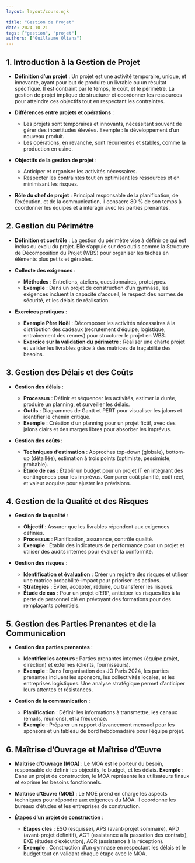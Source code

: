 ```yaml
---
layout: layout/cours.njk

title: "Gestion de Projet"
date: 2024-10-21
tags: ["gestion", "projet"]
authors: ["Guillaume Oliana"]
---
```


## 1. Introduction à la Gestion de Projet
- **Définition d’un projet** :
  Un projet est une activité temporaire, unique, et innovante, ayant pour but de produire un livrable ou un résultat spécifique.
  Il est contraint par le temps, le coût, et le périmètre.
  La gestion de projet implique de structurer et coordonner les ressources pour atteindre ces objectifs tout en respectant les contraintes.

- **Différences entre projets et opérations** :
  - Les projets sont temporaires et innovants, nécessitant souvent de gérer des incertitudes élevées.
    Exemple : le développement d’un nouveau produit.
  - Les opérations, en revanche, sont récurrentes et stables, comme la production en usine.

- **Objectifs de la gestion de projet** :
  - Anticiper et organiser les activités nécessaires.
  - Respecter les contraintes tout en optimisant les ressources et en minimisant les risques.

- **Rôle du chef de projet** :
  Principal responsable de la planification, de l’exécution, et de la communication, il consacre 80 % de son temps à coordonner les équipes et à interagir avec les parties prenantes.

## 2. Gestion du Périmètre
- **Définition et contrôle** :
  La gestion du périmètre vise à définir ce qui est inclus ou exclu du projet.
  Elle s’appuie sur des outils comme la Structure de Décomposition du Projet (WBS) pour organiser les tâches en éléments plus petits et gérables.

- **Collecte des exigences** :
  - **Méthodes** : Entretiens, ateliers, questionnaires, prototypes.
  - **Exemple** : Dans un projet de construction d’un gymnase, les exigences incluent la capacité d’accueil, le respect des normes de sécurité, et les délais de réalisation.

- **Exercices pratiques** :
  - **Exemple Père Noël** :
    Décomposer les activités nécessaires à la distribution des cadeaux (recrutement d’équipe, logistique, entraînement des rennes) pour structurer le projet en WBS.
  - **Exercice sur la validation du périmètre** :
    Réaliser une charte projet et valider les livrables grâce à des matrices de traçabilité des besoins.

## 3. Gestion des Délais et des Coûts
- **Gestion des délais** :
  - **Processus** : Définir et séquencer les activités, estimer la durée, produire un planning, et surveiller les délais.
  - **Outils** : Diagrammes de Gantt et PERT pour visualiser les jalons et identifier le chemin critique.
  - **Exemple** : Création d’un planning pour un projet fictif, avec des jalons clairs et des marges libres pour absorber les imprévus.

- **Gestion des coûts** :
  - **Techniques d’estimation** : Approches top-down (globale), bottom-up (détaillée), estimation à trois points (optimiste, pessimiste, probable).
  - **Étude de cas** :
    Établir un budget pour un projet IT en intégrant des contingences pour les imprévus. Comparer coût planifié, coût réel, et valeur acquise pour ajuster les prévisions.

## 4. Gestion de la Qualité et des Risques
- **Gestion de la qualité** :
  - **Objectif** : Assurer que les livrables répondent aux exigences définies.
  - **Processus** : Planification, assurance, contrôle qualité.
  - **Exemple** : Établir des indicateurs de performance pour un projet et utiliser des audits internes pour évaluer la conformité.

- **Gestion des risques** :
  - **Identification et évaluation** : Créer un registre des risques et utiliser une matrice probabilité-impact pour prioriser les actions.
  - **Stratégies** : Éviter, accepter, réduire, ou transférer les risques.
  - **Étude de cas** :
    Pour un projet d’ERP, anticiper les risques liés à la perte de personnel clé en prévoyant des formations pour des remplaçants potentiels.

## 5. Gestion des Parties Prenantes et de la Communication
- **Gestion des parties prenantes** :
  - **Identifier les acteurs** : Parties prenantes internes (équipe projet, direction) et externes (clients, fournisseurs).
  - **Exemple** :
    Dans l’organisation des JO Paris 2024, les parties prenantes incluent les sponsors, les collectivités locales, et les entreprises logistiques.
    Une analyse stratégique permet d’anticiper leurs attentes et résistances.

- **Gestion de la communication** :
  - **Planification** : Définir les informations à transmettre, les canaux (emails, réunions), et la fréquence.
  - **Exemple** : Préparer un rapport d’avancement mensuel pour les sponsors et un tableau de bord hebdomadaire pour l’équipe projet.


## 6. Maîtrise d’Ouvrage et Maîtrise d’Œuvre
- **Maîtrise d’Ouvrage (MOA)** :
  Le MOA est le porteur du besoin, responsable de définir les objectifs, le budget, et les délais.
  **Exemple** : Dans un projet de construction, le MOA représente les utilisateurs finaux et exprime les besoins fonctionnels.

- **Maîtrise d’Œuvre (MOE)** :
  Le MOE prend en charge les aspects techniques pour répondre aux exigences du MOA.
  Il coordonne les bureaux d’études et les entreprises de construction.

- **Étapes d’un projet de construction** :
  - **Étapes clés** : ESQ (esquisse), APS (avant-projet sommaire), APD (avant-projet définitif), ACT (assistance à la passation des contrats), EXE (études d’exécution), AOR (assistance à la réception).
  - **Exemple** : Construction d’un gymnase en respectant les délais et le budget tout en validant chaque étape avec le MOA.
